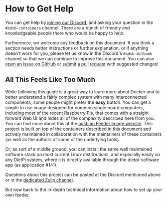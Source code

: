 # How to Get Help

You can get help by [joining our Discord](https://discord.gg/sTf9uYF), and asking your question in the `#adsb-containers` channel. There are a bunch of friendly and knowledgeable people there who would be happy to help.

Furthermore, we welcome any feedback on this document. If you think a section needs better instructions or further explanation, or if anything doesn't work for you, please let us know in the Discord's `#adsb-bitbook` channel so that we can continue to improve this document. You can also [open an issue on GitHub](https://github.com/sdr-enthusiasts/gitbook-adsb-guide/issues) or [submit a pull request](https://github.com/sdr-enthusiasts/gitbook-adsb-guide/pulls) with suggested changes!

## All This Feels Like Too Much

While following this guide is a great way to learn more about Docker and to better understand a fairly complex system with many interconnected components, some people might prefer the __easy__ button. You can get a simple to use image designed for common single board computers, including most of the recent Raspberry Pis, that comes with a straight forward Web UI and hides all of the complexity described here from you. You can find more about this at the [adsb.im Feeder Image website](https://adsb.im/home). This project is built on top of the containers described in this document and actively maintained in collaboration with the maintainers of these containers (as well as the authors of some of the underlying tools).

Or, as sort of a middle ground, you can install the same well maintained software stack on most current Linux distributions, and especially easily on any DietPi system, where it is directly available through the dietpi-software app (as application #141).

Questions about this project can be posted at the Discord mentioned above or in the [dedicated Zulip channel](https://adsblol.zulipchat.com/#narrow/stream/391168-adsb-feeder-image).

But now back to the in-depth technical information about how to set up your own feeder.
